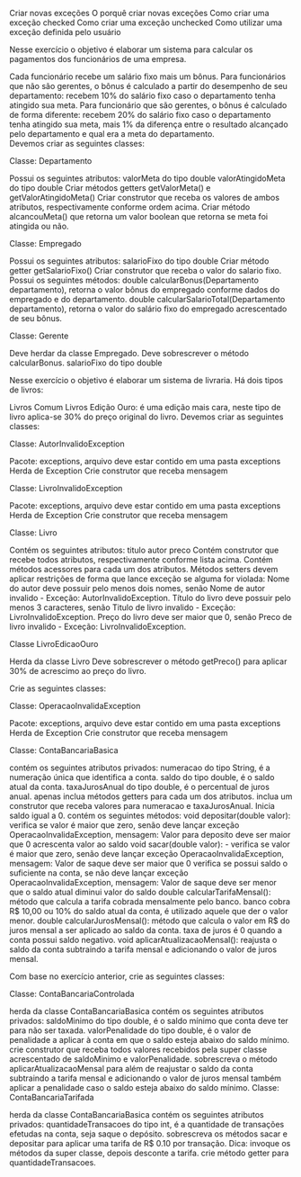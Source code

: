 Criar novas exceções
O porquê criar novas exceções
Como criar uma exceção checked
Como criar uma exceção unchecked
Como utilizar uma exceção definida pelo usuário


Nesse exercício o objetivo é elaborar um sistema para calcular os pagamentos dos funcionários de uma empresa.

Cada funcionário recebe um salário fixo mais um bônus.
Para funcionários que não são gerentes, o bônus é calculado a partir do desempenho de seu departamento:
recebem 10% do salário fixo caso o departamento tenha atingido sua meta.
Para funcionário que são gerentes, o bônus é calculado de forma diferente:
recebem 20% do salário fixo caso o departamento tenha atingido sua meta, mais 1% da diferença entre o resultado alcançado pelo departamento e qual era a meta do departamento.  
Devemos criar as seguintes classes:

Classe: Departamento

Possui os seguintes atributos:
valorMeta do tipo double
valorAtingidoMeta do tipo double
Criar métodos getters getValorMeta() e getValorAtingidoMeta()
Criar construtor que receba os valores de ambos atributos, respectivamente conforme ordem acima.
Criar método alcancouMeta() que retorna um valor boolean que retorna se meta foi atingida ou não.

Classe: Empregado

Possui os seguintes atributos:
salarioFixo do tipo double
Criar método getter getSalarioFixo()
Criar construtor que receba o valor do salario fixo.
Possui os seguintes métodos:
double calcularBonus(Departamento departamento), retorna o valor bônus do empregado conforme dados do empregado e do departamento.
double calcularSalarioTotal(Departamento departamento), retorna o valor do salário fixo do empregado acrescentado de seu bônus.

Classe: Gerente

Deve herdar da classe Empregado.
Deve sobrescrever o método calcularBonus.
salarioFixo do tipo double


Nesse exercício o objetivo é elaborar um sistema de livraria. Há dois tipos de livros:

Livros Comum
Livros Edição Ouro: é uma edição mais cara, neste tipo de livro aplica-se 30% do preço original do livro.
Devemos criar as seguintes classes:

Classe: AutorInvalidoException

Pacote: exceptions, arquivo deve estar contido em uma pasta exceptions
Herda de Exception
Crie construtor que receba mensagem

Classe: LivroInvalidoException

Pacote: exceptions, arquivo deve estar contido em uma pasta exceptions
Herda de Exception
Crie construtor que receba mensagem

Classe: Livro

Contém os seguintes atributos:
titulo
autor
preco
Contém construtor que recebe todos atributos, respectivamente conforme lista acima.
Contém métodos acessores para cada um dos atributos.
Métodos setters devem aplicar restrições de forma que lance exceção se alguma for violada:
Nome do autor deve possuir pelo menos dois nomes, senão Nome de autor invalido - Exceção: AutorInvalidoException.
Título do livro deve possuir pelo menos 3 caracteres, senão Titulo de livro invalido - Exceção: LivroInvalidoException.
Preço do livro deve ser maior que 0, senão Preco de livro invalido - Exceção: LivroInvalidoException.

Classe LivroEdicaoOuro

Herda da classe Livro
Deve sobrescrever o método getPreco() para aplicar 30% de acrescimo ao preço do livro.

Crie as seguintes classes:

Classe: OperacaoInvalidaException

Pacote: exceptions, arquivo deve estar contido em uma pasta exceptions
Herda de Exception
Crie construtor que receba mensagem

Classe: ContaBancariaBasica

contém os seguintes atributos privados:
numeracao do tipo String, é a numeração única que identifica a conta.
saldo do tipo double, é o saldo atual da conta.
taxaJurosAnual do tipo double, é o percentual de juros anual.
apenas inclua métodos getters para cada um dos atributos.
inclua um construtor que receba valores para numeracao e taxaJurosAnual. Inicia saldo igual a 0.
contém os seguintes métodos:
void depositar(double valor):
verifica se valor é maior que zero, senão deve lançar exceção OperacaoInvalidaException, mensagem: Valor para deposito deve ser maior que 0
acrescenta valor ao saldo
void sacar(double valor):         - verifica se valor é maior que zero, senão deve lançar exceção OperacaoInvalidaException, mensagem: Valor de saque deve ser maior que 0
verifica se possui saldo o suficiente na conta, se não deve lançar exceção OperacaoInvalidaException, mensagem: Valor de saque deve ser menor que o saldo atual
diminui valor do saldo
double calcularTarifaMensal():
método que calcula a tarifa cobrada mensalmente pelo banco.
banco cobra R$ 10,00 ou 10% do saldo atual da conta, é utilizado aquele que der o valor menor.
double calcularJurosMensal():
método que calcula o valor em R$ do juros mensal a ser aplicado ao saldo da conta.
taxa de juros é 0 quando a conta possui saldo negativo.
void aplicarAtualizacaoMensal():
reajusta o saldo da conta subtraindo a tarifa mensal e adicionando o valor de juros mensal.

Com base no exercício anterior, crie as seguintes classes:

Classe: ContaBancariaControlada

herda da classe ContaBancariaBasica
contém os seguintes atributos privados:
saldoMinimo do tipo double, é o saldo mínimo que conta deve ter para não ser taxada.
valorPenalidade do tipo double, é o valor de penalidade a aplicar à conta em que o saldo esteja abaixo do saldo mínimo.
crie construtor que receba todos valores recebidos pela super classe acrescentado de saldoMinimo e valorPenalidade.
sobrescreva o método aplicarAtualizacaoMensal para além de reajustar o saldo da conta subtraindo a tarifa mensal e adicionando o valor de juros mensal também aplicar a penalidade caso o saldo esteja abaixo do saldo mínimo.
Classe: ContaBancariaTarifada

herda da classe ContaBancariaBasica
contém os seguintes atributos privados:
quantidadeTransacoes do tipo int, é a quantidade de transações efetudas na conta, seja saque o depósito.
sobrescreva os métodos sacar e depositar para aplicar uma tarifa de R$ 0.10 por transação. Dica: invoque os métodos da super classe, depois desconte a tarifa.
crie método getter para quantidadeTransacoes.



